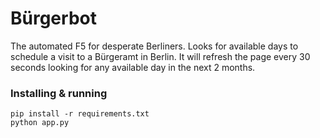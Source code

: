 # Bürgerbot

The automated F5 for desperate Berliners. Looks for available days to schedule a visit to a Bürgeramt in Berlin.
It will refresh the page every 30 seconds looking for any available day in the next 2 months.

### Installing & running

```
pip install -r requirements.txt
python app.py
```
